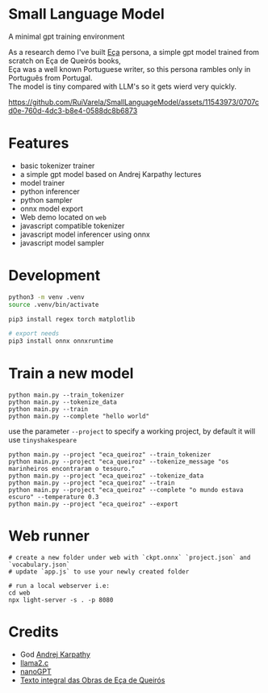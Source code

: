 # Small Language Model
A minimal gpt training environment

As a research demo I've built [Eça](https://eca.demanda.pt/) persona, a simple gpt model trained from scratch on Eça de Queirós books,   
Eça was a well known Portuguese writer, so this persona rambles only in Português from Portugal.   
The model is tiny compared with LLM's so it gets wierd very quickly.   


https://github.com/RuiVarela/SmallLanguageModel/assets/11543973/0707cd0e-760d-4dc3-b8e4-0588dc8b6873


# Features
- basic tokenizer trainer
- a simple gpt model based on Andrej Karpathy lectures
- model trainer
- python inferencer 
- python sampler
- onnx model export
- Web demo located on `web`
- javascript compatible tokenizer
- javascript model inferencer using onnx
- javascript model sampler

# Development
```bash
python3 -m venv .venv
source .venv/bin/activate

pip3 install regex torch matplotlib 

# export needs
pip3 install onnx onnxruntime
```

# Train a new model
```
python main.py --train_tokenizer
python main.py --tokenize_data
python main.py --train
python main.py --complete "hello world"
```

use the parameter `--project` to specify a working project, by default it will use `tinyshakespeare`
```
python main.py --project "eca_queiroz" --train_tokenizer
python main.py --project "eca_queiroz" --tokenize_message "os marinheiros encontraram o tesouro."
python main.py --project "eca_queiroz" --tokenize_data
python main.py --project "eca_queiroz" --train
python main.py --project "eca_queiroz" --complete "o mundo estava escuro" --temperature 0.3
python main.py --project "eca_queiroz" --export
```

# Web runner
```
# create a new folder under web with `ckpt.onnx` `project.json` and `vocabulary.json`
# update `app.js` to use your newly created folder

# run a local webserver i.e:
cd web
npx light-server -s . -p 8080
```

# Credits
- God [Andrej Karpathy](https://www.youtube.com/@AndrejKarpathy)
- [llama2.c](https://github.com/karpathy/llama2.c)
- [nanoGPT](https://github.com/karpathy/nanoGPT)
- [Texto integral das Obras de Eça de Queirós](http://figaro.fis.uc.pt/queiros/lista_obras.html)
